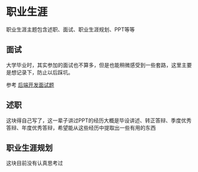 # 职业生涯

职业生涯主题包含述职、面试、职业生涯规划、PPT等等

## 面试

大学毕业时，其实参加的面试也不算多，但是也能稍微感受到一些套路，这里主要是想记录下，防止以后踩坑。

参考 [后端开发面试题](https://github.com/monklof/Back-End-Developer-Interview-Questions)

## 述职

这块得自己写了，这一辈子讲过PPT的经历大概是毕设讲述、转正答辩、季度优秀答辩、年度优秀答辩，希望能从这些经历中提取出一些有用的东西



## 职业生涯规划

这块目前没有认真思考过

